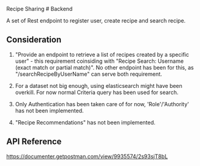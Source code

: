 
Recipe Sharing # Backend

A set of Rest endpoint to register user, create recipe and search recipe.


## Consideration

1. "Provide an endpoint to retrieve a list of recipes created by a specific user" - this requirement coinsiding with "Recipe Search: Username (exact match or partial match)". No other endpoint has been for this, as "/searchRecipeByUserName" can serve both requirement.

2. For a dataset not big enough, using elasticsearch might have been overkill. For now normal Criteria query has been used for search.

3. Only Authentication has been taken care of for now, 'Role'/'Authority' has not been implemented.

4. "Recipe Recommendations" has not been implemented.


## API Reference

https://documenter.getpostman.com/view/9935574/2s93sjT8bL


